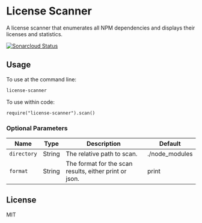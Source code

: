 # License Scanner
A license scanner that enumerates all NPM dependencies and displays their licenses and statistics.

[![Sonarcloud Status](https://sonarcloud.io/api/project_badges/measure?project=psmorrow_license-scanner&metric=alert_status)](https://sonarcloud.io/dashboard?id=psmorrow_license-scanner)

## Usage

To use at the command line:
```bash
license-scanner
```

To use within code:
```
require("license-scanner").scan()
```

### Optional Parameters

| Name        | Type    | Description                                            | Default        |
| ----------- | ------- | -------------------------------------------------------| -------------- |
| `directory` | String  | The relative path to scan.                             | ./node_modules |
| `format`    | String  | The format for the scan results, either print or json. | print          |

## License
MIT
